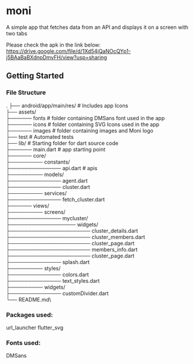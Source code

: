 # moni

A simple app that fetches data from an API and displays it on a screen with two tabs

Please check the apk in the link below:
https://drive.google.com/file/d/1Xd54jQaNOcQYp1-j5BAaBaBXdnpDmvFH/view?usp=sharing

## Getting Started

### File Structure 

.
├── android/app/main/res/   # Includes app Icons \
├── assets/\
├────── fonts               # folder containing DMSans font used in the app\
├────── icons               # folder containing SVG Icons used in the app\
├────── images              # folder containing images and Moni logo\
├── test                    # Automated tests \
├── lib/                    # Starting folder for dart source code\
├────── main.dart           # app starting point    \
├────── core/\
├───────── constants/\
├────────────── api.dart    # apis\
├───────── models/\
├────────────── agent.dart\
├────────────── cluster.dart\
├───────── services/\
├────────────── fetch_cluster.dart\
├────── views/\
├───────── screens/\
├────────────── mycluster/\
├────────────────── widgets/\
├────────────────────── cluster_details.dart\
├────────────────────── cluster_members.dart\
├────────────────────── cluster_page.dart\
├────────────────────── members_info.dart\
├────────────────────── cluster_page.dart\
├────────────── splash.dart\
├───────── styles/\
├────────────── colors.dart\
├────────────── text_styles.dart\
├───────── widgets/\
├────────────── customDivider.dart\
└── README.md\


### Packages used:

url_launcher
flutter_svg

### Fonts used:

DMSans
